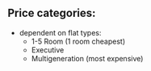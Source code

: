## Price categories:
- dependent on flat types:
    - 1-5 Room (1 room cheapest)
    - Executive
    - Multigeneration (most expensive)